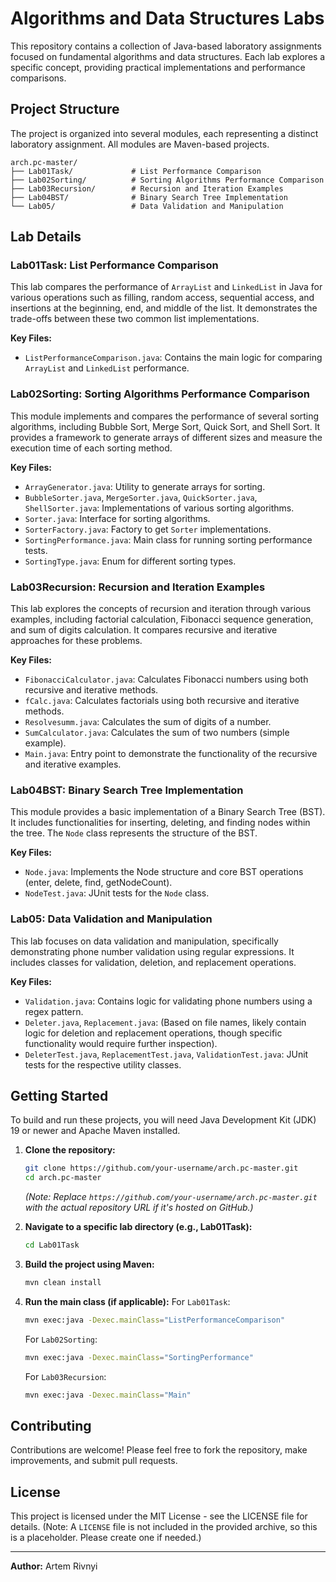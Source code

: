 # Algorithms and Data Structures Labs

This repository contains a collection of Java-based laboratory assignments focused on fundamental algorithms and data structures. Each lab explores a specific concept, providing practical implementations and performance comparisons.

## Project Structure

The project is organized into several modules, each representing a distinct laboratory assignment. All modules are Maven-based projects.

```
arch.pc-master/
├── Lab01Task/             # List Performance Comparison
├── Lab02Sorting/          # Sorting Algorithms Performance Comparison
├── Lab03Recursion/        # Recursion and Iteration Examples
├── Lab04BST/              # Binary Search Tree Implementation
└── Lab05/                 # Data Validation and Manipulation
```

## Lab Details

### Lab01Task: List Performance Comparison

This lab compares the performance of `ArrayList` and `LinkedList` in Java for various operations such as filling, random access, sequential access, and insertions at the beginning, end, and middle of the list. It demonstrates the trade-offs between these two common list implementations.

**Key Files:**
- `ListPerformanceComparison.java`: Contains the main logic for comparing `ArrayList` and `LinkedList` performance.

### Lab02Sorting: Sorting Algorithms Performance Comparison

This module implements and compares the performance of several sorting algorithms, including Bubble Sort, Merge Sort, Quick Sort, and Shell Sort. It provides a framework to generate arrays of different sizes and measure the execution time of each sorting method.

**Key Files:**
- `ArrayGenerator.java`: Utility to generate arrays for sorting.
- `BubbleSorter.java`, `MergeSorter.java`, `QuickSorter.java`, `ShellSorter.java`: Implementations of various sorting algorithms.
- `Sorter.java`: Interface for sorting algorithms.
- `SorterFactory.java`: Factory to get `Sorter` implementations.
- `SortingPerformance.java`: Main class for running sorting performance tests.
- `SortingType.java`: Enum for different sorting types.

### Lab03Recursion: Recursion and Iteration Examples

This lab explores the concepts of recursion and iteration through various examples, including factorial calculation, Fibonacci sequence generation, and sum of digits calculation. It compares recursive and iterative approaches for these problems.

**Key Files:**
- `FibonacciCalculator.java`: Calculates Fibonacci numbers using both recursive and iterative methods.
- `fCalc.java`: Calculates factorials using both recursive and iterative methods.
- `Resolvesumm.java`: Calculates the sum of digits of a number.
- `SumCalculator.java`: Calculates the sum of two numbers (simple example).
- `Main.java`: Entry point to demonstrate the functionality of the recursive and iterative examples.

### Lab04BST: Binary Search Tree Implementation

This module provides a basic implementation of a Binary Search Tree (BST). It includes functionalities for inserting, deleting, and finding nodes within the tree. The `Node` class represents the structure of the BST.

**Key Files:**
- `Node.java`: Implements the Node structure and core BST operations (enter, delete, find, getNodeCount).
- `NodeTest.java`: JUnit tests for the `Node` class.

### Lab05: Data Validation and Manipulation

This lab focuses on data validation and manipulation, specifically demonstrating phone number validation using regular expressions. It includes classes for validation, deletion, and replacement operations.

**Key Files:**
- `Validation.java`: Contains logic for validating phone numbers using a regex pattern.
- `Deleter.java`, `Replacement.java`: (Based on file names, likely contain logic for deletion and replacement operations, though specific functionality would require further inspection).
- `DeleterTest.java`, `ReplacementTest.java`, `ValidationTest.java`: JUnit tests for the respective utility classes.

## Getting Started

To build and run these projects, you will need Java Development Kit (JDK) 19 or newer and Apache Maven installed.

1.  **Clone the repository:**
    ```bash
    git clone https://github.com/your-username/arch.pc-master.git
    cd arch.pc-master
    ```
    *(Note: Replace `https://github.com/your-username/arch.pc-master.git` with the actual repository URL if it's hosted on GitHub.)*

2.  **Navigate to a specific lab directory (e.g., Lab01Task):**
    ```bash
    cd Lab01Task
    ```

3.  **Build the project using Maven:**
    ```bash
    mvn clean install
    ```

4.  **Run the main class (if applicable):**
    For `Lab01Task`:
    ```bash
    mvn exec:java -Dexec.mainClass="ListPerformanceComparison"
    ```
    For `Lab02Sorting`:
    ```bash
    mvn exec:java -Dexec.mainClass="SortingPerformance"
    ```
    For `Lab03Recursion`:
    ```bash
    mvn exec:java -Dexec.mainClass="Main"
    ```

## Contributing

Contributions are welcome! Please feel free to fork the repository, make improvements, and submit pull requests.

## License

This project is licensed under the MIT License - see the LICENSE file for details. (Note: A `LICENSE` file is not included in the provided archive, so this is a placeholder. Please create one if needed.)

---

**Author:** Artem Rivnyi

